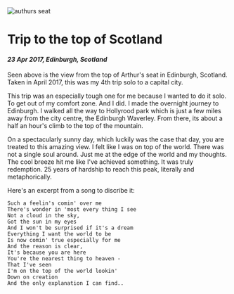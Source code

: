 <img class='img img--left img--grow' src='/posts/photos/arthurs-seat.jpg' alt='authurs seat' title='top of scotland' />

# Trip to the top of Scotland

#### *23 Apr 2017, Edinburgh, Scotland*

Seen above is the view from the top of Arthur's seat in Edinburgh, Scotland. Taken in April 2017, this was my 4th trip solo to a capital city.

This trip was an especially tough one for me because I wanted to do it solo. To get out of my comfort zone. And I did. I made the overnight journey to Edinburgh. I walked all the way to Hollyrood park which is just a few miles away from the city centre, the Edinburgh Waverley. From there, its about a half an hour's climb to the top of the mountain.

On a spectacularly sunny day, which luckily was the case that day, you are treated to this amazing view. I felt like I was on top of the world. There was not a single soul around. Just me at the edge of the world and my thoughts. The cool breeze hit me like I've achieved something. It was truly redemption. 25 years of hardship to reach this peak, literally and metaphorically.

Here's an excerpt from a song to discribe it:

    Such a feelin's comin' over me
    There's wonder in 'most every thing I see
    Not a cloud in the sky,
    Got the sun in my eyes
    And I won't be surprised if it's a dream
    Everything I want the world to be
    Is now comin' true especially for me
    And the reason is clear,
    It's because you are here
    You're the nearest thing to heaven -
    That I've seen
    I'm on the top of the world lookin'
    Down on creation
    And the only explanation I can find..

&nbsp;
